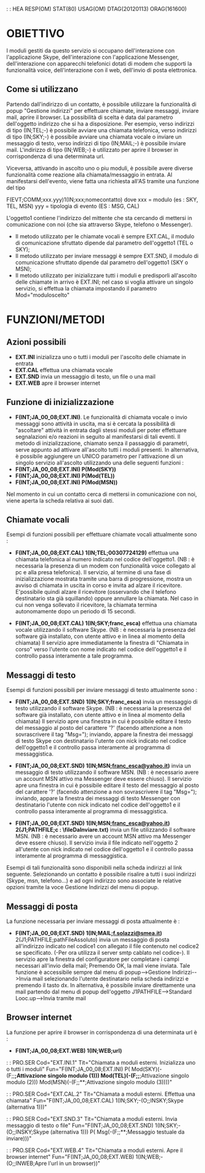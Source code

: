  :  : HEA RESP(OM) STAT(80) USAG(OM) DTAG(20120113) ORAG(161600)
# OBIETTIVO
I moduli gestiti da questo servizio si occupano dell'interazione con l'applicazione
Skype, dell'interazione con l'applicazione Messenger, dell'interazione con
apparecchi telefonici dotati di modem che supporti la funzionalità
voice, dell'interazione con il web, dell'invio di posta elettronica.

## Come si utilizzano
Partendo dall'indirizzo di un contatto, è possibile utilizzare la
funzionalità di popup "Gestione indirizzi" per effettuare chiamate,
inviare messaggi, inviare mail, aprire il browser.
La possibilità di scelta è data dal parametro dell'oggetto indirizzo che si ha a disposizione.
Per esempio, verso indirizzi di tipo (IN;TEL;-) è possibile avviare una chiamata telefonica,
verso indirizzi di tipo (IN;SKY;-) è possibile avviare una chiamata vocale o inviare un
messaggio di testo, verso indirizzi di tipo (IN;MAIL;-) è possibile inviare mail.
L'indirizzo di tipo (IN;WEB;-) è utilizzato per aprire il browser in corrispondenza di una determinata url.

Viceversa, attivando in ascolto uno o piu moduli, è possibile avere diverse funzionalità come reazione
alla chiamata/messaggio in entrata. Al manifestarsi dell'evento, viene fatta una richiesta all'AS tramite una funzione del tipo

F(EVT;COMM;xxx.yyy)1(IN;xxx;nomecontatto)
dove
     xxx = modulo (es :  SKY, TEL, MSN)
     yyy = tipologia di evento (ES :  MSG, CAL)

L'oggetto1 contiene l'indirizzo del mittente che sta cercando di mettersi in comunicazione con noi (che sia attraverso Skype, telefono o Messenger).

- Il metodo utilizzato per le chiamate vocali è sempre EXT.CAL, il modulo di comunicazione
  sfruttato dipende dal parametro dell'oggetto1 (TEL o SKY);
- Il metodo utilizzato per inviare messaggi è sempre EXT.SND, il modulo di comunicazione
  sfruttato dipende dal parametro dell'oggetto1 (SKY o MSN);
- Il metodo utilizzato per inizializzare tutti i moduli e predisporli all'ascolto delle chiamate
  in arrivo è EXT.INI; nel caso si voglia attivare un singolo servizio, si effettua la chiamata
  impostando il parametro Mod="moduloscelto"

# FUNZIONI/METODI
## Azioni possibili

- **EXT.INI** inizializza uno o tutti i moduli per l'ascolto delle chiamate in entrata
- **EXT.CAL** effettua una chiamata vocale
- **EXT.SND** invia un messaggio di testo, un file o una mail
- **EXT.WEB** apre il browser internet


## Funzione di inizializzazione

- **F(INT;JA_00_08;EXT.INI)**. Le funzionalità di chiamata vocale o invio messaggi sono attività in uscita, ma si è cercata la possibilità di "ascoltare" attività in entrata dagli stessi moduli per poter effettuare segnalazioni e/o reazioni in seguito al manifestarsi di tali eventi.
Il metodo di inizializzazione, chiamato senza il passaggio di parametri, serve appunto ad attivare all'ascolto
tutti i moduli presenti.
In alternativa, è possibile aggiungere un UNICO parametro per l'attivazione di un singolo servizio all'ascolto
utilizzando una delle seguenti funzioni : 
- **F(INT;JA_00_08;EXT.INI) P(Mod(SKY))**
- **F(INT;JA_00_08;EXT.INI) P(Mod(TEL))**
- **F(INT;JA_00_08;EXT.INI) P(Mod(MSN))**


Nel momento in cui un contatto cerca di mettersi in comunicazione con noi, viene aperta la scheda relativa
ai suoi dati.

## Chiamate vocali

Esempi di funzioni possibili per effettuare chiamate vocali attualmente sono : 

- **F(INT;JA_00_08;EXT.CAL) 1(IN;TEL;00307724129)**
effettua una chiamata telefonica al numero indicato nel codice dell'oggetto1.
(NB :  è necessaria la presenza di un modem con funzionalità voice collegato al pc e alla presa telefonica).
Il servizio, al termine di una fase di inizializzazione mostrata tramite una barra di progressione,
mostra un avviso di chiamata in uscita in corso e invita ad alzare il ricevitore. E'possibile quindi alzare il ricevitore (osservando che il telefono destinatario sta già squillando) oppure annullare la chiamata.
Nel caso in cui non venga sollevato il ricevitore, la chiamata termina autonomamente dopo un periodo di 15 secondi.

- **F(INT;JA_00_08;EXT.CAL) 1(IN;SKY;franc_esca)**
effettua una chiamata vocale utilizzando il software Skype.
(NB :  è necessaria la presenza del software già installato, con utente attivo e in linea al momento della chiamata)
Il servizio apre immediatamente la finestra di "Chiamata in corso" verso l'utente con nome indicato nel codice
dell'oggetto1 e il controllo passa interamente a tale programma.


## Messaggi di testo

Esempi di funzioni possibili per inviare messaggi di testo attualmente sono : 

- **F(INT;JA_00_08;EXT.SND) 1(IN;SKY;franc_esca)**
invia un messaggio di testo utilizzando il software Skype.
(NB :  è necessaria la presenza del software già installato, con utente attivo e in linea al momento della chiamata)
Il servizio apre una finestra in cui è possibile editare il testo del messaggio al posto del carattere '?' (facendo attenzione a non sovrascrivere il tag "Msg="); inviando, appare la finestra dei messaggi di testo Skype con destinatario l'utente con nick indicato nel codice dell'oggetto1 e il controllo passa interamente al programma
di messaggistica.

- **F(INT;JA_00_08;EXT.SND) 1(IN;MSN;franc_esca@yahoo.it)**
invia un messaggio di testo utilizzando il software MSN.
(NB :  è necessario avere un account MSN attivo ma Messenger deve essere chiuso).
Il servizio apre una finestra in cui è possibile editare il testo del messaggio al posto del carattere '?' (facendo attenzione a non sovrascrivere il tag "Msg="); inviando, appare la finestra dei messaggi di testo Messenger con destinatario l'utente con nick indicato nel codice dell'oggetto1 e il controllo passa interamente al programma
di messaggistica.

- **F(INT;JA_00_08;EXT.SND) 1(IN;MSN;franc_esca@yahoo.it) 2(J1;PATHFILE;c : \fileDaInviare.txt)**
invia un file utilizzando il software MSN.
(NB :  è necessario avere un account MSN attivo ma Messenger deve essere chiuso).
Il servizio invia il file indicato nell'oggetto 2 all'utente con nick indicato nel codice dell'oggetto1 e il controllo passa interamente al programma di messaggistica.

Esempi di tali funzionalità sono disponibili nella scheda indirizzi al link seguente.
Selezionando un contatto è possibile risalire a tutti i suoi indirizzi (Skype, msn, telefono...) e ad ogni indirizzo sono associate le relative opzioni tramite la voce Gestione Indirizzi del menu di popup.

## Messaggi di posta

La funzione necessaria per inviare messaggi di posta attualmente è : 

- **F(INT;JA_00_08;EXT.SND) 1(IN;MAIL;f.solazzi@smea.it)** 2(J1;PATHFILE;pathFileAssoluto)
invia un messaggio di posta all'indirizzo indicato nel codice1 con allegato il file contenuto nel codice2 se specificato.
(-Per ora utilizza il server smtp cablato nel codice-).
Il servizio apre la finestra del configuratore per completare i campi necessari all'invio della mail;
Premendo OK, la mail viene inviata.
Tale funzione è accessibile sempre dal menu di popup-->Gestione Indirizzi-->Invia mail selezionando l'utente destinatario nella scheda indirizzi e premendo il tasto dx.
In alternativa, è possibile inviare direttamente una mail partendo dal menu di popup dell'oggetto J1PATHFILE-->Standard Looc.up-->Invia tramite mail

## Browser internet

La funzione per aprire il browser in corrispondenza di una determinata url è : 

- **F(INT;JA_00_08;EXT.WEB) 1(IN;WEB;url)**




 :  : PRO.SER Cod="EXT.INI.1" Tit="Chiamata a moduli esterni. Inizializza uno o tutti i moduli" Fun="F(INT;JA_00_08;EXT.INI) P( Mod(SKY)(-(F;;**;Attivazione singolo modulo (1))) Mod(TEL)(-(F;;**;Attivazione singolo modulo (2))) Mod(MSN)(-(F;;**;Attivazione singolo modulo (3))))"

 :  : PRO.SER Cod="EXT.CAL.2" Tit="Chiamata a moduli esterni. Effettua una chiamata" Fun="F(INT;JA_00_08;EXT.CAL) 1(IN;SKY;-(O;;INSKY;Skype (alternativa 1)))"

 :  : PRO.SER Cod="EXT.SND.3" Tit="Chiamata a moduli esterni. Invia messaggio di testo o file" Fun="F(INT;JA_00_08;EXT.SND) 1(IN;SKY;-(O;;INSKY;Skype  (alternativa 1))) P( Msg(-(F;;**;Messaggio testuale da inviare)))"

 :  : PRO.SER Cod="EXT.WEB.4" Tit="Chiamata a moduli esterni. Apre il browser internet" Fun="F(INT;JA_00_08;EXT.WEB) 1(IN;WEB;-(O;;INWEB;Apre l'url in un browser))"


